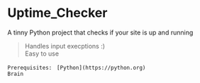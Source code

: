 # Uptime_Checker
A tinny Python project that checks if your site is up and running

> Handles input execptions :) <br />
> Easy to use


`Prerequisites: `
`[Python](https://python.org)` <br />
`Brain`
